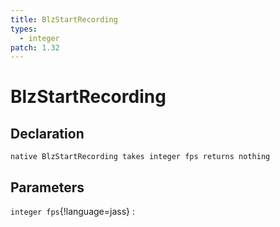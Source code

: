 ```yaml
---
title: BlzStartRecording
types:
  - integer
patch: 1.32
---
```


# BlzStartRecording

## Declaration

```jass
native BlzStartRecording takes integer fps returns nothing
```

## Parameters
`integer fps`{!language=jass}
: 
